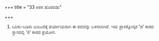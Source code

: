 +++
title = "33 ಅರಸ ಹೊರವಡು"

+++
1) ಬರಿಸು-ಬಡಿಸು ಎಂಬುದಕ್ಕೆ ಪರ್ಯಾಯವಾಗಿ ಈ ಪದವನ್ನು ಬಳಸಲಾಗಿದೆ. ಇದು ಪ್ರಾಸಕ್ಕೋಸ್ಕರ 'ಡ' ಕಾರದ ಸ್ಥಾನದಲ್ಲಿ 'ರ' ಕಾರದ ಪ್ರಯೋಗ.